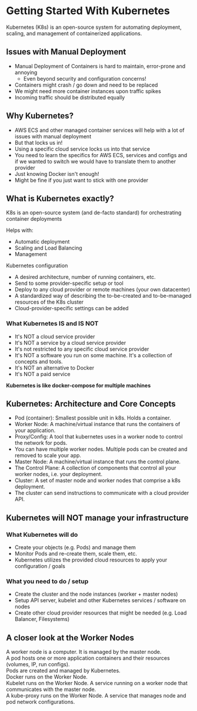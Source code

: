 # Getting Started With Kubernetes

Kubernetes (K8s) is an open-source system for automating deployment, scaling, and management of containerized applications.

## Issues with Manual Deployment

* Manual Deployment of Containers is hard to maintain, error-prone and annoying
  * Even beyond security and configuration concerns!
* Containers might crash / go down and need to be replaced
* We might need more container instances upon traffic spikes
* Incoming traffic should be distributed equally

## Why Kubernetes?

* AWS ECS and other managed container services will help with a lot of issues with manual deployment
* But that locks us in!
* Using a specific cloud service locks us into that service
* You need to learn the specifics for AWS ECS, services and configs and if we wanted to switch we would have to
translate them to another provider
* Just knowing Docker isn't enough!
* Might be fine if you just want to stick with one provider

## What is Kubernetes exactly?

K8s is an open-source system (and de-facto standard) for orchestrating container deployments

Helps with: 
* Automatic deployment
* Scaling and Load Balancing
* Management

Kubernetes configuration
* A desired architecture, number of running containers, etc.
* Send to some provider-specific setup or tool
* Deploy to any cloud provider or remote machines (your own datacenter)
* A standardized way of describing the to-be-created and to-be-managed resources of the K8s cluster
* Cloud-provider-specific settings can be added

### What Kubernetes IS and IS NOT

* It's NOT a cloud service provider
* It's NOT a service by a cloud service provider
* It's not restricted to any specific cloud service provider
* It's NOT a software you run on some machine. It's a collection of concepts and tools.
* It's NOT an alternative to Docker
* It's NOT a paid service

**Kubernetes is like docker-compose for multiple machines**

## Kubernetes: Architecture and Core Concepts

* Pod (container): Smallest possible unit in k8s. Holds a container.
* Worker Node: A machine/virtual instance that runs the containers of your application.
* Proxy/Config: A tool that kubernetes uses in a worker node to control the network for pods.
* You can have multiple worker nodes. Multiple pods can be created and removed to scale your app.
* Master Node: A machine/virtual instance that runs the control plane.
* The Control Plane: A collection of components that control all your worker nodes, i.e. your deployment.
* Cluster: A set of master node and worker nodes that comprise a k8s deployment.
* The cluster can send instructions to communicate with a cloud provider API.

## Kubernetes will NOT manage your infrastructure

### What Kubernetes will do
* Create your objects (e.g. Pods) and manage them
* Monitor Pods and re-create them, scale them, etc.
* Kubernetes utilizes the provided cloud resources to apply your configuration / goals

### What you need to do / setup
* Create the cluster and the node instances (worker + master nodes)
* Setup API server, kubelet and other Kubernetes services / software on nodes
* Create other cloud provider resources that might be needed (e.g. Load Balancer, Filesystems)

## A closer look at the Worker Nodes

A worker node is a computer. It is managed by the master node.  
A pod hosts one or more application containers and their resources (volumes, IP, run configs).  
Pods are created and managed by Kubernetes.  
Docker runs on the Worker Node.  
Kubelet runs on the Worker Node. A service running on a worker node that communicates with the master node.    
A kube-proxy runs on the Worker Node. A service that manages node and pod network configurations.  
